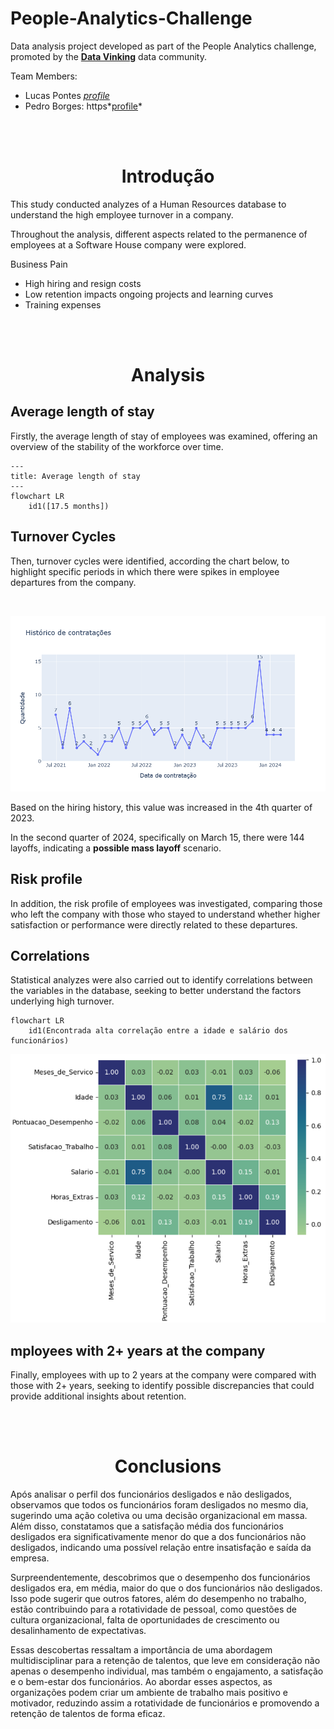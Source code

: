 # People-Analytics-Challenge

Data analysis project developed as part of the People Analytics challenge, promoted by the **[Data Vinking](https://www.dataviking.com.br/)** data community.

Team Members:
- Lucas Pontes *[profile](https://www.linkedin.com/in/lucasdpontes/)*
- Pedro Borges: https*[profile](https://www.linkedin.com/in/pedrogborges/)*

<br><br><h1 align="center">Introdução</h1>

This study conducted analyzes of a Human Resources database to understand the high employee turnover in a company.

Throughout the analysis, different aspects related to the permanence of employees at a Software House company were explored.

Business Pain
- High hiring and resign costs
- Low retention impacts ongoing projects and learning curves
- Training expenses

<br><br><h1 align="center">Analysis</h1>

## Average length of stay

Firstly, the average length of stay of employees was examined, offering an overview of the stability of the workforce over time.

```mermaid
---
title: Average length of stay
---
flowchart LR
    id1([17.5 months])
```

## Turnover Cycles

Then, turnover cycles were identified, according the chart below, to highlight specific periods in which there were spikes in employee departures from the company.

<br><p align="center"><img src="https://github.com/lucas-dpontes/People-Analytics-Challenge/blob/main/historico_contratacao.PNG?raw=true"></p>

Based on the hiring history, this value was increased in the 4th quarter of 2023.

In the second quarter of 2024, specifically on March 15, there were 144 layoffs, indicating a **possible mass layoff** scenario.

## Risk profile

In addition, the risk profile of employees was investigated, comparing those who left the company with those who stayed to understand whether higher satisfaction or performance were directly related to these departures.

## Correlations

Statistical analyzes were also carried out to identify correlations between the variables in the database, seeking to better understand the factors underlying high turnover.

```mermaid
flowchart LR
    id1(Encontrada alta correlação entre a idade e salário dos funcionários)
```

<p align="center"><img src="https://github.com/lucas-dpontes/People-Analytics-Challenge/blob/main/heatmap.PNG?raw=true"></p>

## mployees with 2+ years at the company

Finally, employees with up to 2 years at the company were compared with those with 2+ years, seeking to identify possible discrepancies that could provide additional insights about retention.

<br><br><h1 align="center">Conclusions</h1>

Após analisar o perfil dos funcionários desligados e não desligados, observamos que todos os funcionários foram desligados no mesmo dia, sugerindo uma ação coletiva ou uma decisão organizacional em massa. Além disso, constatamos que a satisfação média dos funcionários desligados era significativamente menor do que a dos funcionários não desligados, indicando uma possível relação entre insatisfação e saída da empresa.

Surpreendentemente, descobrimos que o desempenho dos funcionários desligados era, em média, maior do que o dos funcionários não desligados. Isso pode sugerir que outros fatores, além do desempenho no trabalho, estão contribuindo para a rotatividade de pessoal, como questões de cultura organizacional, falta de oportunidades de crescimento ou desalinhamento de expectativas.

Essas descobertas ressaltam a importância de uma abordagem multidisciplinar para a retenção de talentos, que leve em consideração não apenas o desempenho individual, mas também o engajamento, a satisfação e o bem-estar dos funcionários. Ao abordar esses aspectos, as organizações podem criar um ambiente de trabalho mais positivo e motivador, reduzindo assim a rotatividade de funcionários e promovendo a retenção de talentos de forma eficaz.
